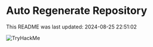 # Auto Regenerate Repository

This README was last updated: 2024-08-25 22:51:02

 ![TryHackMe](https://tryhackme.com/badge/533634)